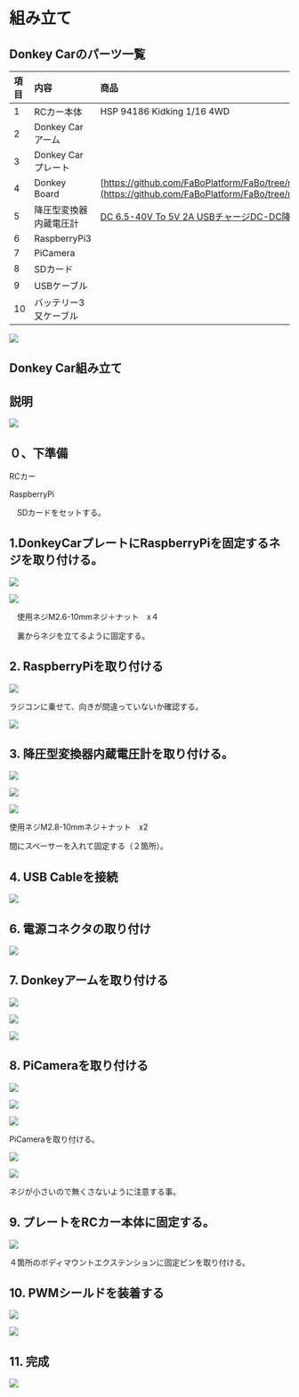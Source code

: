 # 組み立て

## Donkey Carのパーツ一覧

|項目|内容|商品|
|:--|:--|:--|
|1|RCカー本体|HSP 94186 Kidking 1/16 4WD|
|2|Donkey Carアーム||
|3|Donkey Carプレート||
|4|Donkey Board|[https://github.com/FaBoPlatform/FaBo/tree/master/0608_donkeycar/PCB](https://github.com/FaBoPlatform/FaBo/tree/master/0608_donkeycar/PCB)|
|5|降圧型変換器内蔵電圧計|[DC 6.5-40V To 5V 2A USBチャージDC-DC降圧型変換器内蔵電圧計](https://www.amazon.co.jp/DC-6-5-40V-5V-2A-USB%E3%83%81%E3%83%A3%E3%83%BC%E3%82%B8DC-DC%E9%99%8D%E5%9C%A7%E5%9E%8B%E5%A4%89%E6%8F%9B%E5%99%A8%E5%86%85%E8%94%B5%E9%9B%BB%E5%9C%A7%E8%A8%88/dp/B00IZ8DRTU/ref=sr_1_5?__mk_ja_JP=%E3%82%AB%E3%82%BF%E3%82%AB%E3%83%8A&keywords=5V+%E9%99%8D%E5%9C%A7&qid=1554109378&s=gateway&sr=8-5)|
|6|RaspberryPi3|
|7|PiCamera|
|8|SDカード|
|9|USBケーブル|
|10|バッテリー3又ケーブル|

![](./img/kitall001.png)

## Donkey Car組み立て

## 説明

![](./img/kit002.png)

## ０、下準備

RCカー


RaspberryPi

　SDカードをセットする。

## 1.DonkeyCarプレートにRaspberryPiを固定するネジを取り付ける。

![](./img/carkit001.png)

![](./img/carkit002.png)

　使用ネジM2.6-10mmネジ＋ナット　x４

　裏からネジを立てるように固定する。
 
## 2. RaspberryPiを取り付ける

![](./img/carkit003.png)

ラジコンに乗せて、向きが間違っていないか確認する。

![](./img/carkit004.png)


## 3. 降圧型変換器内蔵電圧計を取り付ける。

![](./img/carkit005.png)

![](./img/carkit006.png)

![](./img/carkit007.png)

使用ネジM2.8-10mmネジ＋ナット　x2　

間にスペーサーを入れて固定する（２箇所）。

## 4. USB Cableを接続

![](./img/carkit008.png)

## 6. 電源コネクタの取り付け

![](./img/carkit009.png)

## 7. Donkeyアームを取り付ける

![](./img/carkit010.png)

![](./img/dc09a.jpg)

![](./img/dc09b.jpg)

## 8. PiCameraを取り付ける

![](./img/carkit011.png)

![](./img/carkit012.png)

![](./img/kit006.png)

PiCameraを取り付ける。

![](./img/kit008.png)

![](./img/carkit013.png)

ネジが小さいので無くさないように注意する事。

## 9. プレートをRCカー本体に固定する。

![](./img/carkit014.png)

４箇所のボディマウントエクステンションに固定ピンを取り付ける。

## 10. PWMシールドを装着する

![](./img/carkit016.png)

![](./img/carkit017.png)

## 11. 完成

![](./img/carkit015.png)

